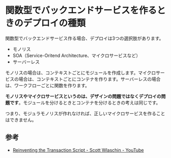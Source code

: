 # 関数型でバックエンドサービスを作るときのデプロイの種類

関数型でバックエンドサービス作る場合、デプロイは3つの選択肢があります。

- モノリス
- SOA（Service-Oritend Architecture、マイクロサービスなど）
- サーバーレス

モノリスの場合は、コンテキストごとにモジュールを作成します。マイクロサービスの場合は、コンテキストごとにコンテナを作ります。サーバーレスの場合は、ワークフローごとに関数を作ります。

**モノリスやマイクロサービスというのは、デザインの問題ではなくデプロイの問題です**。モジュールを分けるときとコンテナを分けるときの考えは同じです。

つまり、モジュラモノリスが作れなければ、正しいマイクロサービスを作ることはできません。

## 参考

- [Reinventing the Transaction Script - Scott Wlaschin - YouTube](https://www.youtube.com/watch?v=USSkidmaS6w)
